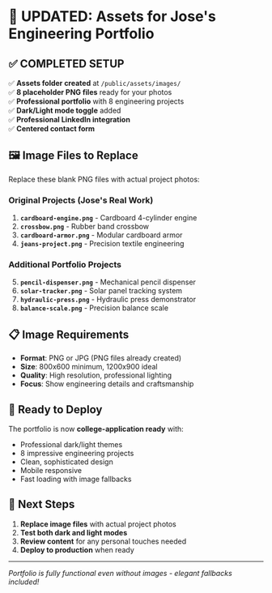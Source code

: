 # 📸 UPDATED: Assets for Jose's Engineering Portfolio

## ✅ COMPLETED SETUP

✅ **Assets folder created** at `/public/assets/images/`  
✅ **8 placeholder PNG files** ready for your photos  
✅ **Professional portfolio** with 8 engineering projects  
✅ **Dark/Light mode toggle** added  
✅ **Professional LinkedIn integration**  
✅ **Centered contact form**  

## 🖼️ Image Files to Replace

Replace these blank PNG files with actual project photos:

### **Original Projects (Jose's Real Work)**
1. **`cardboard-engine.png`** - Cardboard 4-cylinder engine
2. **`crossbow.png`** - Rubber band crossbow
3. **`cardboard-armor.png`** - Modular cardboard armor
4. **`jeans-project.png`** - Precision textile engineering

### **Additional Portfolio Projects**
5. **`pencil-dispenser.png`** - Mechanical pencil dispenser
6. **`solar-tracker.png`** - Solar panel tracking system
7. **`hydraulic-press.png`** - Hydraulic press demonstrator
8. **`balance-scale.png`** - Precision balance scale

## 📋 Image Requirements

- **Format**: PNG or JPG (PNG files already created)
- **Size**: 800x600 minimum, 1200x900 ideal
- **Quality**: High resolution, professional lighting
- **Focus**: Show engineering details and craftsmanship

## 🚀 Ready to Deploy

The portfolio is now **college-application ready** with:
- Professional dark/light themes
- 8 impressive engineering projects
- Clean, sophisticated design
- Mobile responsive
- Fast loading with image fallbacks

## 📝 Next Steps

1. **Replace image files** with actual project photos
2. **Test both dark and light modes**
3. **Review content** for any personal touches needed
4. **Deploy to production** when ready

---

*Portfolio is fully functional even without images - elegant fallbacks included!* 